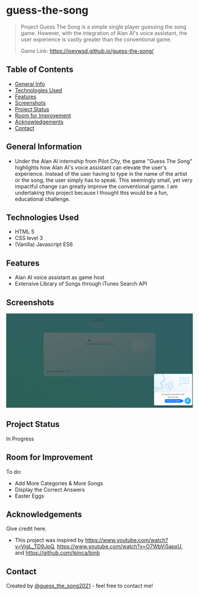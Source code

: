 # guess-the-song
> Project Guess The Song is a simple single player guessing the song game. However, with the integration of Alan AI's voice assistant, the user experience is vastly greater than the conventional game.
> 
> Game Link: https://joeywsd.github.io/guess-the-song/

## Table of Contents
* [General Info](#general-information)
* [Technologies Used](#technologies-used)
* [Features](#features)
* [Screenshots](#screenshots)
* [Project Status](#project-status)
* [Room for Improvement](#room-for-improvement)
* [Acknowledgements](#acknowledgements)
* [Contact](#contact)


## General Information
- Under the Alan AI internship from Pilot City, the game "Guess The Song" highlights how Alan AI's voice assistant can elevate the user's experience. Instead of the user having to type in the name of the artist or the song, the user simply has to speak. This seemingly small, yet very impactful change can greatly improve the conventional game. I am undertaking this project because I thought this would be a fun, educational challenge.


## Technologies Used
- HTML 5
- CSS level 3 
- (Vanilla) Javascript ES6


## Features
- Alan AI voice assistant as game host
- Extensive Library of Songs through iTunes Search API

## Screenshots
![Example screenshot 1](./Images/Milestone5b.png)

## Project Status
In Progress

## Room for Improvement
To do:
- Add More Categories & More Songs
- Display the Correct Answers
- Easter Eggs


## Acknowledgements
Give credit here.
- This project was inspired by https://www.youtube.com/watch?v=VjgL_TD9JpQ, https://www.youtube.com/watch?v=O7WbVj5apxU, and https://github.com/lpinca/binb

## Contact
Created by [@guess_the_song2021](https://www.instagram.com/guess_the_song2021/) - feel free to contact me!

